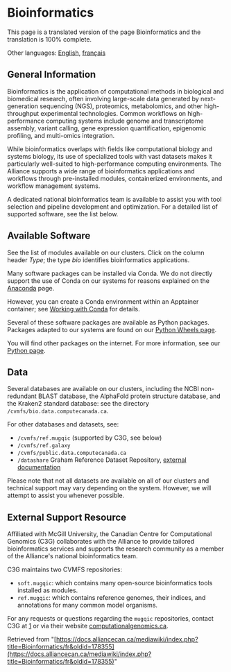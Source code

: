 # Bioinformatics

This page is a translated version of the page Bioinformatics and the translation is 100% complete.

Other languages: [English](link-to-english-page), [français](current-page-url)


## General Information

Bioinformatics is the application of computational methods in biological and biomedical research, often involving large-scale data generated by next-generation sequencing (NGS), proteomics, metabolomics, and other high-throughput experimental technologies. Common workflows on high-performance computing systems include genome and transcriptome assembly, variant calling, gene expression quantification, epigenomic profiling, and multi-omics integration.

While bioinformatics overlaps with fields like computational biology and systems biology, its use of specialized tools with vast datasets makes it particularly well-suited to high-performance computing environments. The Alliance supports a wide range of bioinformatics applications and workflows through pre-installed modules, containerized environments, and workflow management systems.

A dedicated national bioinformatics team is available to assist you with tool selection and pipeline development and optimization. For a detailed list of supported software, see the list below.


## Available Software

See the list of modules available on our clusters. Click on the column header *Type*; the type *bio* identifies bioinformatics applications.

Many software packages can be installed via Conda.  We do not directly support the use of Conda on our systems for reasons explained on the [Anaconda](link-to-anaconda-page) page.

However, you can create a Conda environment within an Apptainer container; see [Working with Conda](link-to-conda-page) for details.

Several of these software packages are available as Python packages. Packages adapted to our systems are found on our [Python Wheels page](link-to-python-wheels-page).

You will find other packages on the internet. For more information, see our [Python page](link-to-python-page).


## Data

Several databases are available on our clusters, including the NCBI non-redundant BLAST database, the AlphaFold protein structure database, and the Kraken2 standard database: see the directory `/cvmfs/bio.data.computecanada.ca`.

For other databases and datasets, see:

* `/cvmfs/ref.mugqic` (supported by C3G, see below)
* `/cvmfs/ref.galaxy`
* `/cvmfs/public.data.computecanada.ca`
* `/datashare` Graham Reference Dataset Repository, [external documentation](link-to-external-documentation)

Please note that not all datasets are available on all of our clusters and technical support may vary depending on the system. However, we will attempt to assist you whenever possible.


## External Support Resource

Affiliated with McGill University, the Canadian Centre for Computational Genomics (C3G) collaborates with the Alliance to provide tailored bioinformatics services and supports the research community as a member of the Alliance's national bioinformatics team.

C3G maintains two CVMFS repositories:

* `soft.mugqic`: which contains many open-source bioinformatics tools installed as modules.
* `ref.mugqic`: which contains reference genomes, their indices, and annotations for many common model organisms.

For any requests or questions regarding the `mugqic` repositories, contact C3G at [1](link-to-c3g-contact) or via their website [computationalgenomics.ca](link-to-c3g-website).


Retrieved from "[https://docs.alliancecan.ca/mediawiki/index.php?title=Bioinformatics/fr&oldid=178355](https://docs.alliancecan.ca/mediawiki/index.php?title=Bioinformatics/fr&oldid=178355)"
